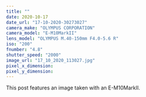 ```yaml
---
title: ""
date: 2020-10-17
date_url: "17-10-2020-30273027"
camera_make: "OLYMPUS CORPORATION"
camera_model: "E-M10MarkII"
lens_model: "OLYMPUS M.40-150mm F4.0-5.6 R"
iso: "200"
fnumber: "4.8"
shutter_speed: "2000"
image_url: "17_10_2020_113027.jpg"
pixel_x_dimension: 
pixel_y_dimension: 
---
```


This post features an image taken with an E-M10MarkII.